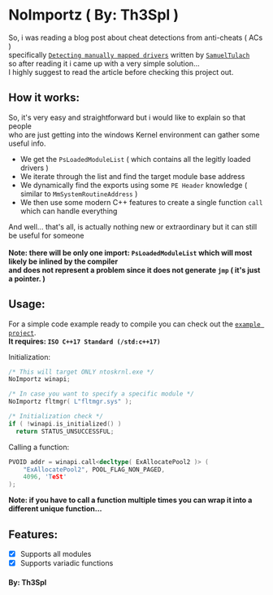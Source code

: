 # NoImportz ( By: Th3Spl )

So, i was reading a blog post about cheat detections from anti-cheats ( ACs ) </br>
specifically [`Detecting manually mapped drivers`](https://tulach.cc/detecting-manually-mapped-drivers/)
written by [`SamuelTulach`](https://github.com/SamuelTulach) <br/> 
so after reading it i came up with a very simple solution... <br/>
I highly suggest to read the article before checking this project out.

## How it works:
So, it's very easy and straightforward but i would like to explain so that people <br/>
who are just getting into the windows Kernel environment can gather some useful info. <br/>

- We get the `PsLoadedModuleList` ( which contains all the legitly loaded drivers )
- We iterate through the list and find the target module base address
- We dynamically find the exports using some `PE Header` knowledge ( similar to `MmSystemRoutineAddress` )
- We then use some modern C++ features to create a single function `call` which can handle everything

And well... that's all, is actually nothing new or extraordinary but it can still be useful for someone <br/><br/>
**Note: there will be only one import: `PsLoadedModuleList` which will most likely be inlined by the compiler </br>
and does not represent a problem since it does not generate `jmp` ( it's just a pointer. )**

## Usage: 
For a simple code example ready to compile you can check out the [`example project`](https://github.com/Th3Spl/NoImportz/tree/main/NoImportz). <br/>
**It requires: `ISO C++17 Standard (/std:c++17)`**

Initialization:
```cpp
/* This will target ONLY ntoskrnl.exe */ 
NoImportz winapi;

/* In case you want to specify a specific module */
NoImportz fltmgr( L"fltmgr.sys" );

/* Initialization check */
if ( !winapi.is_initialized() )
  return STATUS_UNSUCCESSFUL;
```

Calling a function:
```cpp
PVOID addr = winapi.call<decltype( ExAllocatePool2 )> (
	"ExAllocatePool2", POOL_FLAG_NON_PAGED,
	4096, 'TeSt'
);
```
**Note: if you have to call a function multiple times you can wrap it into a different unique function...**

## Features:
- [x] Supports all modules
- [x] Supports variadic functions

#### By: Th3Spl

